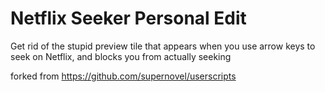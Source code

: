 # Netflix Seeker Personal Edit
 Get rid of the stupid preview tile that appears when you use arrow keys to seek on Netflix, and blocks you from actually seeking

forked from https://github.com/supernovel/userscripts
